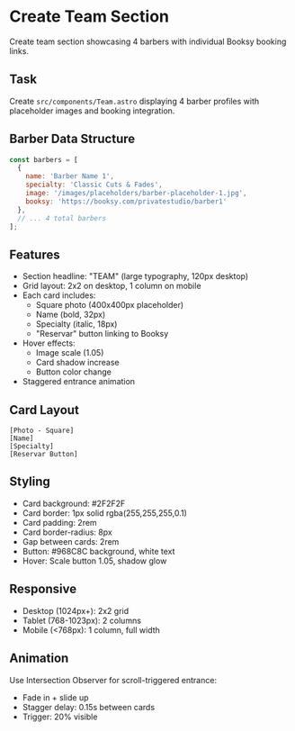 # Create Team Section

Create team section showcasing 4 barbers with individual Booksy booking links.

## Task
Create `src/components/Team.astro` displaying 4 barber profiles with placeholder images and booking integration.

## Barber Data Structure
```javascript
const barbers = [
  {
    name: 'Barber Name 1',
    specialty: 'Classic Cuts & Fades',
    image: '/images/placeholders/barber-placeholder-1.jpg',
    booksy: 'https://booksy.com/privatestudio/barber1'
  },
  // ... 4 total barbers
];
```

## Features
- Section headline: "TEAM" (large typography, 120px desktop)
- Grid layout: 2x2 on desktop, 1 column on mobile
- Each card includes:
  - Square photo (400x400px placeholder)
  - Name (bold, 32px)
  - Specialty (italic, 18px)
  - "Reservar" button linking to Booksy
- Hover effects:
  - Image scale (1.05)
  - Card shadow increase
  - Button color change
- Staggered entrance animation

## Card Layout
```
[Photo - Square]
[Name]
[Specialty]
[Reservar Button]
```

## Styling
- Card background: #2F2F2F
- Card border: 1px solid rgba(255,255,255,0.1)
- Card padding: 2rem
- Card border-radius: 8px
- Gap between cards: 2rem
- Button: #968C8C background, white text
- Hover: Scale button 1.05, shadow glow

## Responsive
- Desktop (1024px+): 2x2 grid
- Tablet (768-1023px): 2 columns
- Mobile (<768px): 1 column, full width

## Animation
Use Intersection Observer for scroll-triggered entrance:
- Fade in + slide up
- Stagger delay: 0.15s between cards
- Trigger: 20% visible

